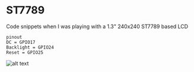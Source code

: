 # ST7789
Code snippets when I was playing with a 1.3" 240x240 ST7789 based LCD

```
pinout
DC = GPIO17
Backlight = GPIO24
Reset = GPIO25
```

![alt text](https://i.imgur.com/uAXAU7t.jpg)
